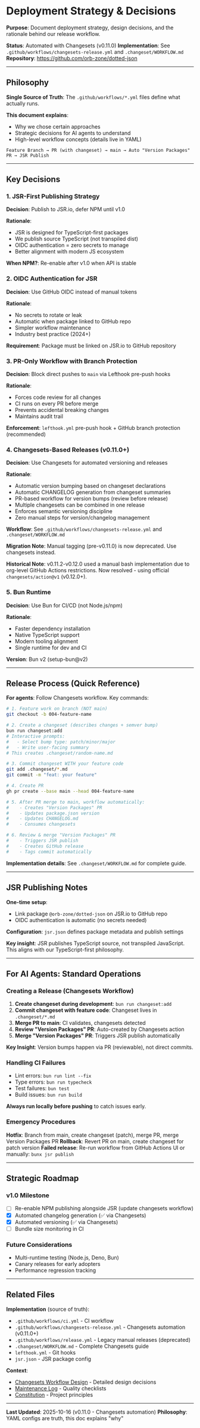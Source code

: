 # Deployment Strategy & Decisions

**Purpose**: Document deployment strategy, design decisions, and the rationale behind our release workflow.

**Status**: Automated with Changesets (v0.11.0)
**Implementation**: See `.github/workflows/changesets-release.yml` and `.changeset/WORKFLOW.md`
**Repository**: https://github.com/orb-zone/dotted-json

---

## Philosophy

**Single Source of Truth**: The `.github/workflows/*.yml` files define what actually runs.

**This document explains**:
- Why we chose certain approaches
- Strategic decisions for AI agents to understand
- High-level workflow concepts (details live in YAML)

```
Feature Branch → PR (with changeset) → main → Auto "Version Packages" PR → JSR Publish
```

---

## Key Decisions

### 1. JSR-First Publishing Strategy

**Decision**: Publish to JSR.io, defer NPM until v1.0

**Rationale**:
- JSR is designed for TypeScript-first packages
- We publish source TypeScript (not transpiled dist)
- OIDC authentication = zero secrets to manage
- Better alignment with modern JS ecosystem

**When NPM?**: Re-enable after v1.0 when API is stable

### 2. OIDC Authentication for JSR

**Decision**: Use GitHub OIDC instead of manual tokens

**Rationale**:
- No secrets to rotate or leak
- Automatic when package linked to GitHub repo
- Simpler workflow maintenance
- Industry best practice (2024+)

**Requirement**: Package must be linked on JSR.io to GitHub repository

### 3. PR-Only Workflow with Branch Protection

**Decision**: Block direct pushes to `main` via Lefthook pre-push hooks

**Rationale**:
- Forces code review for all changes
- CI runs on every PR before merge
- Prevents accidental breaking changes
- Maintains audit trail

**Enforcement**: `lefthook.yml` pre-push hook + GitHub branch protection (recommended)

### 4. Changesets-Based Releases (v0.11.0+)

**Decision**: Use Changesets for automated versioning and releases

**Rationale**:
- Automatic version bumping based on changeset declarations
- Automatic CHANGELOG generation from changeset summaries
- PR-based workflow for version bumps (review before release)
- Multiple changesets can be combined in one release
- Enforces semantic versioning discipline
- Zero manual steps for version/changelog management

**Workflow**: See `.github/workflows/changesets-release.yml` and `.changeset/WORKFLOW.md`

**Migration Note**: Manual tagging (pre-v0.11.0) is now deprecated. Use changesets instead.

**Historical Note**: v0.11.2-v0.12.0 used a manual bash implementation due to org-level GitHub Actions restrictions. Now resolved - using official `changesets/action@v1` (v0.12.0+).

### 5. Bun Runtime

**Decision**: Use Bun for CI/CD (not Node.js/npm)

**Rationale**:
- Faster dependency installation
- Native TypeScript support
- Modern tooling alignment
- Single runtime for dev and CI

**Version**: Bun v2 (setup-bun@v2)

---

## Release Process (Quick Reference)

**For agents**: Follow Changesets workflow. Key commands:

```bash
# 1. Feature work on branch (NOT main)
git checkout -b 004-feature-name

# 2. Create a changeset (describes changes + semver bump)
bun run changeset:add
# Interactive prompts:
#   - Select bump type: patch/minor/major
#   - Write user-facing summary
# This creates .changeset/random-name.md

# 3. Commit changeset WITH your feature code
git add .changeset/*.md
git commit -m "feat: your feature"

# 4. Create PR
gh pr create --base main --head 004-feature-name

# 5. After PR merge to main, workflow automatically:
#    - Creates "Version Packages" PR
#    - Updates package.json version
#    - Updates CHANGELOG.md
#    - Consumes changesets

# 6. Review & merge "Version Packages" PR
#    - Triggers JSR publish
#    - Creates GitHub release
#    - Tags commit automatically
```

**Implementation details**: See `.changeset/WORKFLOW.md` for complete guide.

---

## JSR Publishing Notes

**One-time setup**:
- Link package `@orb-zone/dotted-json` on JSR.io to GitHub repo
- OIDC authentication is automatic (no secrets needed)

**Configuration**: `jsr.json` defines package metadata and publish settings

**Key insight**: JSR publishes TypeScript source, not transpiled JavaScript. This aligns with our TypeScript-first philosophy.

---

## For AI Agents: Standard Operations

### Creating a Release (Changesets Workflow)

1. **Create changeset during development**: `bun run changeset:add`
2. **Commit changeset with feature code**: Changeset lives in `.changeset/*.md`
3. **Merge PR to main**: CI validates, changesets detected
4. **Review "Version Packages" PR**: Auto-created by Changesets action
5. **Merge "Version Packages" PR**: Triggers JSR publish automatically

**Key Insight**: Version bumps happen via PR (reviewable), not direct commits.

### Handling CI Failures

- Lint errors: `bun run lint --fix`
- Type errors: `bun run typecheck`
- Test failures: `bun test`
- Build issues: `bun run build`

**Always run locally before pushing** to catch issues early.

### Emergency Procedures

**Hotfix**: Branch from main, create changeset (patch), merge PR, merge Version Packages PR
**Rollback**: Revert PR on main, create changeset for patch version
**Failed release**: Re-run workflow from GitHub Actions UI or manually: `bunx jsr publish`

---

## Strategic Roadmap

### v1.0 Milestone
- [ ] Re-enable NPM publishing alongside JSR (update changesets workflow)
- [x] Automated changelog generation (✅ via Changesets)
- [x] Automated versioning (✅ via Changesets)
- [ ] Bundle size monitoring in CI

### Future Considerations
- Multi-runtime testing (Node.js, Deno, Bun)
- Canary releases for early adopters
- Performance regression tracking

---

## Related Files

**Implementation** (source of truth):
- `.github/workflows/ci.yml` - CI workflow
- `.github/workflows/changesets-release.yml` - Changesets automation (v0.11.0+)
- `.github/workflows/release.yml` - Legacy manual releases (deprecated)
- `.changeset/WORKFLOW.md` - Complete Changesets guide
- `lefthook.yml` - Git hooks
- `jsr.json` - JSR package config

**Context**:
- [Changesets Workflow Design](./changesets-workflow-design.md) - Detailed design decisions
- [Maintenance Log](./maintenance-log.md) - Quality checklists
- [Constitution](./constitution.md) - Project principles

---

**Last Updated**: 2025-10-16 (v0.11.0 - Changesets automation)
**Philosophy**: YAML configs are truth, this doc explains "why"
